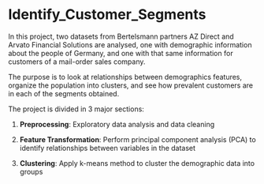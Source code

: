 # Identify_Customer_Segments

In this project, two datasets from Bertelsmann partners AZ Direct and Arvato Financial Solutions are analysed, one with 
demographic information about the people of Germany, and one with that same information for customers of a mail-order sales 
company. 

The purpose is to look at relationships between demographics features, organize the population into clusters, 
and see how prevalent customers are in each of the segments obtained.

The project is divided in 3 major sections: 

1. **Preprocessing**:  Exploratory data analysis and data cleaning

2. **Feature Transformation**: Perform principal component analysis (PCA) to identify relationships between variables in the dataset

3. **Clustering**: Apply k-means method to cluster the demographic data into groups

